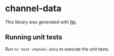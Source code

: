 # channel-data

This library was generated with [Nx](https://nx.dev).

## Running unit tests

Run `nx test channel-data` to execute the unit tests.
